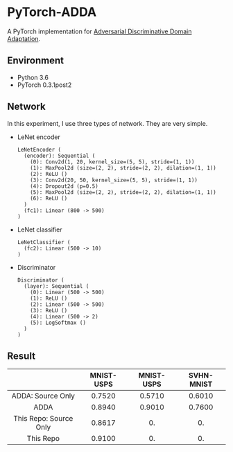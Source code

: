 # PyTorch-ADDA

A PyTorch implementation for [Adversarial Discriminative Domain Adaptation](https://arxiv.org/abs/1702.05464).

## Environment

- Python 3.6
- PyTorch 0.3.1post2

## Network

In this experiment, I use three types of network. They are very simple.

- LeNet encoder

  ```
  LeNetEncoder (
    (encoder): Sequential (
      (0): Conv2d(1, 20, kernel_size=(5, 5), stride=(1, 1))
      (1): MaxPool2d (size=(2, 2), stride=(2, 2), dilation=(1, 1))
      (2): ReLU ()
      (3): Conv2d(20, 50, kernel_size=(5, 5), stride=(1, 1))
      (4): Dropout2d (p=0.5)
      (5): MaxPool2d (size=(2, 2), stride=(2, 2), dilation=(1, 1))
      (6): ReLU ()
    )
    (fc1): Linear (800 -> 500)
  )
  ```

- LeNet classifier

  ```
  LeNetClassifier (
    (fc2): Linear (500 -> 10)
  )
  ```

- Discriminator

  ```
  Discriminator (
    (layer): Sequential (
      (0): Linear (500 -> 500)
      (1): ReLU ()
      (2): Linear (500 -> 500)
      (3): ReLU ()
      (4): Linear (500 -> 2)
      (5): LogSoftmax ()
    )
  )
  ```

## Result

|                       | MNIST-USPS     | MNIST-USPS | SVHN-MNIST |
| :-------------------: | :------------: | :--------: | :--------: |
| ADDA: Source Only     |   0.7520       |  0.5710    |  0.6010    |
| ADDA                  |   0.8940       |  0.9010    |  0.7600    |
| This Repo: Source Only|   0.8617       |  0.    |  0.    |
| This Repo             |   0.9100       |  0.    |  0.    |